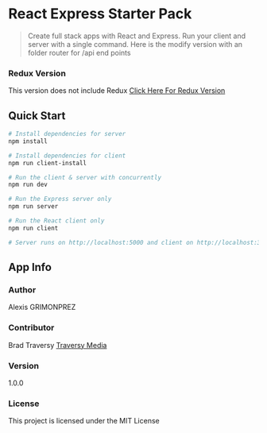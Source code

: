 # React Express Starter Pack
> Create full stack apps with React and Express. Run your client and server with a single command. 
> Here is the modify version with an folder router for /api end points

### Redux Version
This version does not include Redux
[Click Here For Redux Version](https://github.com/bradtraversy/react_redux_express_starter) 

## Quick Start

``` bash
# Install dependencies for server
npm install

# Install dependencies for client
npm run client-install

# Run the client & server with concurrently
npm run dev

# Run the Express server only
npm run server

# Run the React client only
npm run client

# Server runs on http://localhost:5000 and client on http://localhost:3000
```

## App Info

### Author
Alexis GRIMONPREZ

### Contributor
Brad Traversy
[Traversy Media](http://www.traversymedia.com)

### Version
1.0.0

### License
This project is licensed under the MIT License